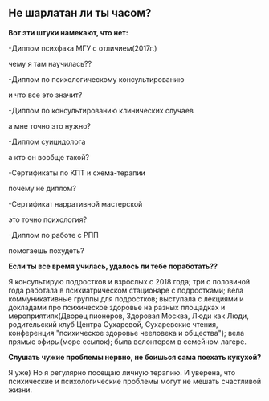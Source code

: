 ## Не шарлатан ли ты часом?

**Вот эти штуки намекают, что нет:**

-Диплом психфака МГУ с отличием(2017г.)

чему я там научилась??

-Диплом по психологическому консультированию

и что все это значит?

-Диплом по консультированию клинических случаев

а мне точно это нужно?

-Диплом суицидолога

а кто он вообще такой?

-Сертификаты по КПТ и схема-терапии

почему не диплом?

-Сертификат нарративной мастерской

это точно психология?

-Диплом по работе с РПП

помогаешь похудеть?

**Если ты все время училась, удалось ли тебе поработать??**

Я консультирую подростков и взрослых с 2018 года;
три с половиной года работала в психиатрическом стационаре с подростками;
вела коммуникативные группы для подростков;
выступала с лекциями и докладами про психическое здоровье на разных площадках и мероприятиях(Дворец пионеров, Здоровая Москва, Люди как Люди, родительский клуб Центра Сухаревой, Сухаревские чтения, конференция "психическое здоровье чееловека и общества");
вела прямые эфиры(море ссылок);
была волонтером в семейном лагере.

**Слушать чужие проблемы нервно, не боишься сама поехать кукухой?**

Я уже) Но я регулярно посещаю личную терапию. И уверена, что психические и психологические проблемы могут не мешать счастливой жизни.